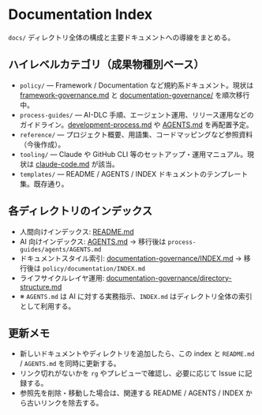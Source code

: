 # Documentation Index

`docs/` ディレクトリ全体の構成と主要ドキュメントへの導線をまとめる。

## ハイレベルカテゴリ（成果物種別ベース）
- `policy/` — Framework / Documentation など規約系ドキュメント。現状は [framework-governance.md](framework-governance.md) と [documentation-governance/](documentation-governance/README.md) を順次移行中。
- `process-guides/` — AI-DLC 手順、エージェント運用、リリース運用などのガイドライン。[development-process.md](development-process.md) や [AGENTS.md](AGENTS.md) を再配置予定。
- `reference/` — プロジェクト概要、用語集、コードマッピングなど参照資料（今後作成）。
- `tooling/` — Claude や GitHub CLI 等のセットアップ・運用マニュアル。現状は [claude-code.md](claude-code.md) が該当。
- `templates/` — README / AGENTS / INDEX ドキュメントのテンプレート集。既存通り。

## 各ディレクトリのインデックス
- 人間向けインデックス: [README.md](README.md)
- AI 向けインデックス: [AGENTS.md](AGENTS.md) → 移行後は `process-guides/agents/AGENTS.md`
- ドキュメントスタイル索引: [documentation-governance/INDEX.md](documentation-governance/INDEX.md) → 移行後は `policy/documentation/INDEX.md`
- ライフサイクルレイヤ運用: [documentation-governance/directory-structure.md](documentation-governance/directory-structure.md#ライフサイクルレイヤ運用例)
- ※ `AGENTS.md` は AI に対する実務指示、`INDEX.md` はディレクトリ全体の索引として利用する。

## 更新メモ
- 新しいドキュメントやディレクトリを追加したら、この index と `README.md` / `AGENTS.md` を同時に更新する。
- リンク切れがないかを `rg` やプレビューで確認し、必要に応じて Issue に記録する。
- 参照先を削除・移動した場合は、関連する README / AGENTS / INDEX から古いリンクを除去する。
